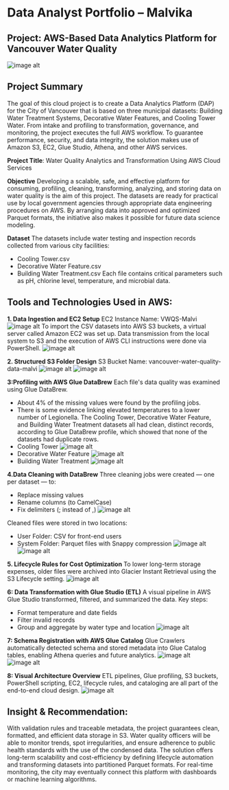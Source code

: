 # Data Analyst Portfolio – Malvika

## Project: AWS-Based Data Analytics Platform for Vancouver Water Quality
  ![image alt](https://github.com/Malvika3000/data-analyst-malvika/blob/main/1.%20Data%20Ingestion%20Draw.io.png?raw=true)

## Project Summary 
  The goal of this cloud project is to create a Data Analytics Platform (DAP) for the City of Vancouver that is based on three municipal datasets: Building Water Treatment Systems, Decorative Water Features, and Cooling Tower Water.  From intake and profiling to transformation, governance, and monitoring, the project executes the full AWS workflow.  To guarantee performance, security, and data integrity, the solution makes use of Amazon S3, EC2, Glue Studio, Athena, and other AWS services.

**Project Title**: Water Quality Analytics and Transformation Using AWS Cloud Services

**Objective**
Developing a scalable, safe, and effective platform for consuming, profiling, cleaning, transforming, analyzing, and storing data on water quality is the aim of this project.  The datasets are ready for practical use by local government agencies through appropriate data engineering procedures on AWS.  By arranging data into approved and optimized Parquet formats, the initiative also makes it possible for future data science modeling.

**Dataset**
The datasets include water testing and inspection records collected from various city facilities:
- Cooling Tower.csv
- Decorative Water Feature.csv
- Building Water Treatment.csv
Each file contains critical parameters such as pH, chlorine level, temperature, and microbial data.

## Tools and Technologies Used in AWS:
**1. Data Ingestion and EC2 Setup**
EC2 Instance Name: VWQS-Malvi
  ![image alt](https://github.com/Malvika3000/data-analyst-malvika/blob/fae437321d55f217c36db312be16b3ad9b627039/3.EC2.png)
To import the CSV datasets into AWS S3 buckets, a virtual server called Amazon EC2 was set up.  Data transmission from the local system to S3 and the execution of AWS CLI instructions were done via PowerShell.
![image alt](https://github.com/Malvika3000/data-analyst-malvika/blob/2f664b42d6f80b148aea9582483ae9d4c82e4887/4.%20Power%20Shell.png)

**2. Structured S3 Folder Design**
S3 Bucket Name: vancouver-water-quality-data-malvi
![image alt](https://github.com/Malvika3000/data-analyst-malvika/blob/2f664b42d6f80b148aea9582483ae9d4c82e4887/2.%20S3%20ss.png)
![image alt](https://github.com/Malvika3000/data-analyst-malvika/blob/2f664b42d6f80b148aea9582483ae9d4c82e4887/17.%20copy%20and%20paste.png)

**3:Profiling with AWS Glue DataBrew**
Each file's data quality was examined using Glue DataBrew.  
- About 4% of the missing values were found by the profiling jobs.
- There is some evidence linking elevated temperatures to a lower number of Legionella.
The Cooling Tower, Decorative Water Feature, and Building Water Treatment datasets all had clean, distinct records, according to Glue DataBrew profile, which showed that none of the datasets had duplicate rows.
- Cooling Tower
  ![image alt](https://github.com/Malvika3000/data-analyst-malvika/blob/2f664b42d6f80b148aea9582483ae9d4c82e4887/6.%20Data%20profiling.png)
- Decorative Water Feature
  ![image alt](https://github.com/Malvika3000/data-analyst-malvika/blob/2f664b42d6f80b148aea9582483ae9d4c82e4887/7.%20Data%20profiling%20dwf.png)
- Building Water Treatment
  ![image alt](https://github.com/Malvika3000/data-analyst-malvika/blob/2f664b42d6f80b148aea9582483ae9d4c82e4887/8.%20data%20profiling%20bwt.png)

**4.Data Cleaning with DataBrew**
Three cleaning jobs were created — one per dataset — to:
- Replace missing values
- Rename columns (to CamelCase)
- Fix delimiters (; instead of ,)
![image alt](https://github.com/Malvika3000/data-analyst-malvika/blob/2f664b42d6f80b148aea9582483ae9d4c82e4887/9.%20Data%20cleaning%20run%20jobs.png)

Cleaned files were stored in two locations:
- User Folder: CSV for front-end users
- System Folder: Parquet files with Snappy compression
![image alt](https://github.com/Malvika3000/data-analyst-malvika/blob/2f664b42d6f80b148aea9582483ae9d4c82e4887/14.%20report%20ss.png)
![image alt](https://github.com/Malvika3000/data-analyst-malvika/blob/2f664b42d6f80b148aea9582483ae9d4c82e4887/15.%20user%20reprot.png)

**5. Lifecycle Rules for Cost Optimization**
To lower long-term storage expenses, older files were archived into Glacier Instant Retrieval using the S3 Lifecycle setting.
![image alt](https://github.com/Malvika3000/data-analyst-malvika/blob/2f664b42d6f80b148aea9582483ae9d4c82e4887/10.%20S3%20lifecycle%20rules.png)

**6: Data Transformation with Glue Studio (ETL)**
A visual pipeline in AWS Glue Studio transformed, filtered, and summarized the data. Key steps:
- Format temperature and date fields
- Filter invalid records
- Group and aggregate by water type and location
![image alt](https://github.com/Malvika3000/data-analyst-malvika/blob/2f664b42d6f80b148aea9582483ae9d4c82e4887/13.%20visual%20pipeline%20ss.png)

**7: Schema Registration with AWS Glue Catalog**
Glue Crawlers automatically detected schema and stored metadata into Glue Catalog tables, enabling Athena queries and future analytics.
![image alt](https://github.com/Malvika3000/data-analyst-malvika/blob/2f664b42d6f80b148aea9582483ae9d4c82e4887/12.%20crawler.png)
![image alt](https://github.com/Malvika3000/data-analyst-malvika/blob/2f664b42d6f80b148aea9582483ae9d4c82e4887/16.%20table%20ss.png)

**8: Visual Architecture Overview**
ETL pipelines, Glue profiling, S3 buckets, PowerShell scripting, EC2, lifecycle rules, and cataloging are all part of the end-to-end cloud design.
![image alt](https://github.com/Malvika3000/data-analyst-malvika/blob/2f664b42d6f80b148aea9582483ae9d4c82e4887/11.%20draw.io.png)

## Insight & Recommendation:
  With validation rules and traceable metadata, the project guarantees clean, formatted, and efficient data storage in S3.  Water quality officers will be able to monitor trends, spot irregularities, and ensure adherence to public health standards with the use of the condensed data.
  The solution offers long-term scalability and cost-efficiency by defining lifecycle automation and transforming datasets into partitioned Parquet formats.  For real-time monitoring, the city may eventually connect this platform with dashboards or machine learning algorithms.









